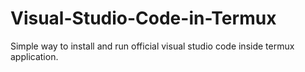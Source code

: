 # Visual-Studio-Code-in-Termux
Simple way to install and run official visual studio code inside termux application. 
